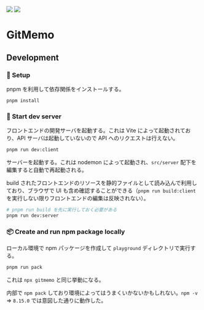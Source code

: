 [![](https://img.shields.io/npm/v/gitmemo.svg)](https://www.npmjs.com/package/gitmemo)
![](https://img.shields.io/npm/l/gitmemo.svg)

# GitMemo

## Development

### 🔌 Setup

pnpm を利用して依存関係をインストールする。

```sh
pnpm install
```

### 🔧 Start dev server

フロントエンドの開発サーバを起動する。これは Vite によって起動されており、API サーバは起動していないので API へのリクエストは行えない。

```sh
pnpm run dev:client
```

サーバーを起動する。これは nodemon によって起動され、`src/server` 配下を編集すると自動で再起動される。

build されたフロントエンドのリソースを静的ファイルとして読み込んで利用しており、ブラウザで UI も含め確認することができる（`pnpm run build:client` を実行しない限りフロントエンドの編集は反映されない）。

```sh
# pnpm run build を先に実行しておく必要がある
pnpm run dev:server
```

### 📦 Create and run npm package locally

ローカル環境で npm パッケージを作成して `playground` ディレクトリで実行する。

```sh
pnpm run pack
```

これは `npx gitmemo` と同じ挙動になる。

内部で `npm pack` しており環境によってはうまくいかないかもしれない。`npm -v` => `8.15.0` では意図した通りに動作した。
